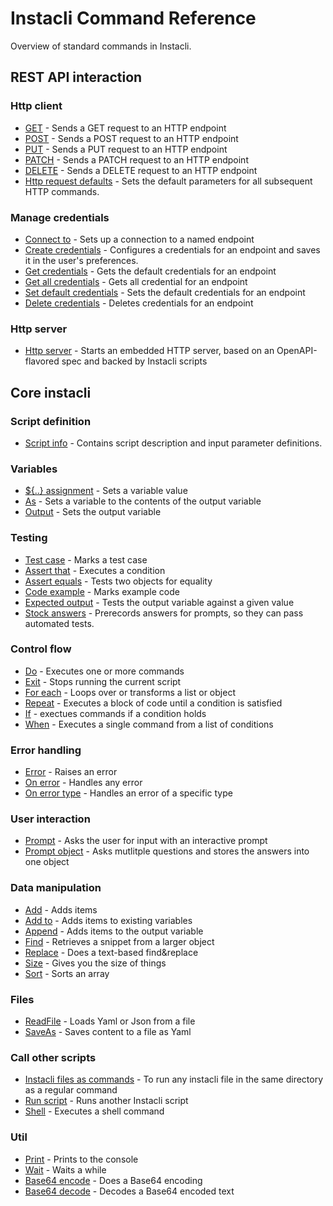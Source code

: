 # Instacli Command Reference

Overview of standard commands in Instacli.

## REST API interaction

### Http client

* [GET](http/GET.md) - Sends a GET request to an HTTP endpoint
* [POST](http/POST.md) - Sends a POST request to an HTTP endpoint
* [PUT](http/PUT.md) - Sends a PUT request to an HTTP endpoint
* [PATCH](http/PATCH.md) - Sends a PATCH request to an HTTP endpoint
* [DELETE](http/DELETE.md) - Sends a DELETE request to an HTTP endpoint
* [Http request defaults](http/Http%20request%20defaults.md) - Sets the default parameters for all subsequent HTTP
  commands.

### Manage credentials

* [Connect to](connections/Connect%20to.md) - Sets up a connection to a named endpoint
* [Create credentials](connections/Create%20credentials.md) - Configures a credentials for an endpoint and saves it in
  the user's preferences.
* [Get credentials](connections/Get%20credentials.md) - Gets the default credentials for an endpoint
* [Get all credentials](connections/Get%20all%20credentials.md) - Gets all credential for an endpoint
* [Set default credentials](connections/Set%20default%20credentials.md) - Sets the default credentials for an endpoint
* [Delete credentials](connections/Delete%20credentials.md) - Deletes credentials for an endpoint

### Http server

* [Http server](http/Http%20server.md) - Starts an embedded HTTP server, based on an OpenAPI-flavored spec and backed by
  Instacli scripts

## Core instacli

### Script definition

* [Script info](script-info/Script%20info.md) - Contains script description and input parameter definitions.

### Variables

* [${..} assignment](variables/Assignment.md) - Sets a variable value
* [As](variables/As.md) - Sets a variable to the contents of the output variable
* [Output](variables/Output.md) - Sets the output variable

### Testing

* [Test case](testing/Test%20case.md) - Marks a test case
* [Assert that](testing/Assert%20that.md) - Executes a condition
* [Assert equals](testing/Assert%20equals.md) - Tests two objects for equality
* [Code example](testing/Code%20example.md) - Marks example code
* [Expected output](testing/Expected%20output.md) - Tests the output variable against a given value
* [Stock answers](testing/Stock%20answers.md) - Prerecords answers for prompts, so they can pass automated tests.

### Control flow

* [Do](control-flow/Do.md) - Executes one or more commands
* [Exit](control-flow/Exit.md) - Stops running the current script
* [For each](control-flow/For%20each.md) - Loops over or transforms a list or object
* [Repeat](control-flow/Repeat.md) - Executes a block of code until a condition is satisfied
* [If](control-flow/If.md) - exectues commands if a condition holds
* [When](control-flow/When.md) - Executes a single command from a list of conditions

### Error handling

* [Error](errors/Error.md) - Raises an error
* [On error](errors/On%20error.md) - Handles any error
* [On error type](errors/On%20error%20type.md) - Handles an error of a specific type

### User interaction

* [Prompt](user-interaction/Prompt.md) - Asks the user for input with an interactive prompt
* [Prompt object](user-interaction/Prompt%20object.md) - Asks mutlitple questions and stores the answers into one object

### Data manipulation

* [Add](data-manipulation/Add.md) - Adds items
* [Add to](data-manipulation/Add%20to.md) - Adds items to existing variables
* [Append](data-manipulation/Append.md) - Adds items to the output variable
* [Find](data-manipulation/Find.md) - Retrieves a snippet from a larger object
* [Replace](data-manipulation/Replace.md) - Does a text-based find&replace
* [Size](data-manipulation/Size.md) - Gives you the size of things
* [Sort](data-manipulation/Sort.md) - Sorts an array

### Files

* [ReadFile](files/Read%20file.md) - Loads Yaml or Json from a file
* [SaveAs](files/Save%20as.md) - Saves content to a file as Yaml

### Call other scripts

* [Instacli files as commands](files/Instacli%20files%20as%20commands.md) - To run any instacli file in the same
  directory as a regular command
* [Run script](files/Run%20script.md) - Runs another Instacli script
* [Shell](files/Shell.md) - Executes a shell command

### Util

* [Print](util/Print.md) - Prints to the console
* [Wait](util/Wait.md) - Waits a while
* [Base64 encode](util/Base64%20encode.md) - Does a Base64 encoding
* [Base64 decode](util/Base64%20decode.md) - Decodes a Base64 encoded text
